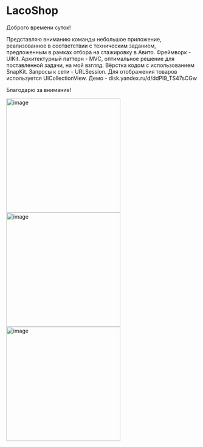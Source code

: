 # LacoShop

Доброго времени суток!

Представляю вниманию команды небольшое приложение, реализованное в соответствии с техническим заданием, предложенным в рамках отбора на стажировку в Авито. Фреймворк - UIKit. Архитектурный паттерн - MVC, оптимальное решение для поставленной задачи, на мой взгляд. Вёрстка кодом с использованием SnapKit. Запросы к сети - URLSession. Для отображения товаров используется UICollectionView. Демо - disk.yandex.ru/d/ddPI9_TS47sCGw

Благодарю за внимание!

<img width="300" alt="image" src="https://github.com/MrLaco/LacoShop/assets/46028944/a93e5a21-2d22-4dc9-8724-db53f1a4abc9">
<img width="300" alt="image" src="https://github.com/MrLaco/LacoShop/assets/46028944/07054d67-d4a2-446a-8c93-fa32161908d5">
<img width="300" alt="image" src="https://github.com/MrLaco/LacoShop/assets/46028944/12d7136b-8fa2-41c4-894a-72378ddc2871">
